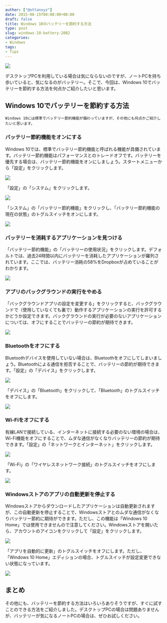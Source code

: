 ```yaml
---
author: ["@ottanxyz"]
date: 2015-08-15T00:00:00+00:00
draft: false
title: Windows 10のバッテリーを節約する方法
type: post
slug: windows-10-battery-2082
categories:
- Windows
tags:
- Tips
---
```


![](/uploads/2015/08/150815-55cea8e33d437.jpg)






デスクトップPCを利用している場合は気にならないのですが、ノートPCを持ち歩いていると、気になるのがバッテリー。そこで、今回は、Windows 10でバッテリーを節約する方法を何点かご紹介したいと思います。





## Windows 10でバッテリーを節約する方法





	Windows 10には標準でバッテリー節約機能が備わっていますが、その他にも何点かご紹介したいと思います。





### バッテリー節約機能をオンにする





Windows 10では、標準でバッテリー節約機能と呼ばれる機能が具備されています。バッテリー節約機能はパフォーマンスとのトレードオフです。バッテリーを優先する場合は、バッテリー節約機能をオンにしましょう。スタートメニューから「設定」をクリックします。





![](/uploads/2015/08/150815-55cea8e4854a0.png)






「設定」の「システム」をクリックします。





![](/uploads/2015/08/150815-55cea8e6d0bc3.png)






「システム」の「バッテリー節約機能」をクリックし、「バッテリー節約機能の現在の状態」のトグルスイッチをオンにします。





![](/uploads/2015/08/150815-55cea8e8bd354.png)






### バッテリーを消耗するアプリケーションを見つける





「バッテリー節約機能」の「バッテリーの使用状況」をクリックします。デフォルトでは、過去24時間以内にバッテリーを消耗したアプリケーションが羅列されています。ここでは、バッテリー消耗の58%をDropboxが占めていることがわかります。





![](/uploads/2015/08/150815-55cea8eac67e8.png)






### アプリのバックグラウンドの実行をやめる





「バックグラウンドアプリの設定を変更する」をクリックすると、バックグラウンドで（使用していなくても裏で）動作するアプリケーションの実行を許可するかどうか設定できます。バックグラウンドの実行が必要のないアプリケーションについては、オフにすることでバッテリーの節約が期待できます。





![](/uploads/2015/08/150815-55cea8ecb71ed.png)






### Bluetoothをオフにする





Bluetoothデバイスを使用していない場合は、Bluetoothをオフにしてしまいましょう。Bluetoothによる通信を拒否することで、バッテリーの節約が期待できます。「設定」の「デバイス」をクリックします。





![](/uploads/2015/08/150815-55cea8ef868bc.png)






「デバイス」の「Bluetooth」をクリックして、「Bluetooth」のトグルスイッチをオフにします。





![](/uploads/2015/08/150815-55cea8f179dac.png)






### Wi-Fiをオフにする





有線LANで接続している、インターネットに接続する必要のない環境の場合は、Wi-Fi機能をオフにすることで、ムダな通信がなくなりバッテリーの節約が期待できます。「設定」の「ネットワークとインターネット」をクリックします。





![](/uploads/2015/08/150815-55cea8f3167e6.png)






「Wi-Fi」の「ワイヤレスネットワーク接続」のトグルスイッチをオフにします。





![](/uploads/2015/08/150815-55cea8f4eae6f.png)






### Windowsストアのアプリの自動更新を停止する





Windowsストアからダウンロードしたアプリケーションは自動更新されますが、この自動更新を停止することで、Windowsストアとのムダな通信がなくなりバッテリー節約に期待ができます。ただし、この機能は「Windows 10 Home」では使用できませんので注意してください。Windowsストアを開いたら、アカウントのアイコンをクリックして「設定」をクリックします。





![](/uploads/2015/08/150815-55ceef4a1091a.png)






「アプリを自動的に更新」のトグルスイッチをオフにします。ただし、「Windows 10 Home」エディションの場合、トグルスイッチが設定変更できない状態になっています。





![](/uploads/2015/08/150815-55ceef4daae05.png)






## まとめ





その他にも、バッテリーを節約する方法はいろいろありそうですが、すぐに試すことのできる方法をご紹介しました。デスクトップPCの場合は問題ありませんが、バッテリーが気になるノートPCの場合は、ぜひお試しください。
